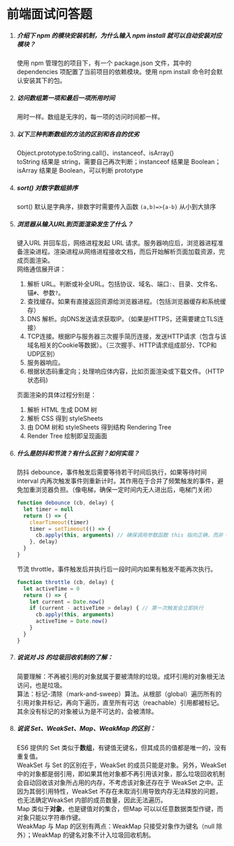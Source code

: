 # 前端面试问答题

1. ##### 介绍下 npm 的模块安装机制，为什么输入 npm install 就可以自动安装对应模块？  
   
   使用 npm 管理包的项目下，有一个 package.json 文件，其中的 dependencies 项配置了当前项目的依赖模块。使用 npm install 命令时会默认安装其下的包。
   
3. ##### 访问数组第一项和最后一项所用时间  
   
   用时一样。数组是无序的，每一项的访问时间都一样。
   
4. ##### 以下三种判断数组的方法的区别和各自的优劣  
   
   Object.prototype.toString.call()、instanceof、isArray()  
   toString 结果是 string，需要自己再次判断；instanceof 结果是 Boolean；isArray 结果是 Boolean，可以判断 prototype
   
5. ##### sort() 对数字数组排序  
   
   sort() 默认是字典序，排数字时需要传入函数 `(a,b)=>{a-b}` 从小到大排序
   
5. ##### 浏览器从输入URL到页面渲染发生了什么？  

   键入URL 并回车后，网络进程发起 URL 请求。服务器响应后，浏览器进程准备渲染进程。渲染进程从网络进程接收文档，而后开始解析页面加载资源，完成页面渲染。  
   网络通信展开讲：

   1. 解析 URL。判断或补全URL。包括协议、域名、端口`:`、目录、文件名、锚`#`、参数`?`。
   2. 查找缓存。如果有直接返回资源给浏览器进程。（包括浏览器缓存和系统缓存）
   3. DNS 解析。向DNS发送请求获取IP。（如果是HTTPS，还需要建立TLS连接）
   4. TCP连接。根据IP与服务器三次握手简历连接，发送HTTP请求（包含与该域名相关的Cookie等数据）。（三次握手、HTTP请求组成部分、TCP和UDP区别）
   5. 服务器响应。
   6. 根据状态码重定向；处理响应体内容，比如页面渲染或下载文件。（HTTP 状态码)

   页面渲染的具体过程分别是：

   1. 解析 HTML 生成 DOM 树
   2. 解析 CSS 得到 styleSheets
   3. 由 DOM 树和 styleSheets 得到结构 Rendering Tree
   4. Render Tree 绘制即呈现画面

6. ##### 什么是防抖和节流？有什么区别？如何实现？  

   防抖 debounce，事件触发后需要等待若干时间后执行，如果等待时间 interval 内再次触发事件则重新计时。其作用在于合并了频繁触发的事件，避免加重浏览器负担。（像电梯，确保一定时间内无人进出后，电梯门关闭）

   ```js
   function debounce (cb, delay) {
     let timer = null
     return () => {
       clearTimeout(timer)
       timer = setTimeout(() => {
         cb.apply(this, arguments) // 确保调用参数函数 this 指向正确，而非 window
       }, delay)
     }
   }
   ```

   节流 throttle，事件触发后并执行后一段时间内如果有触发不能再次执行。

   ```js
   function throttle (cb, delay) {
     let activeTime = 0
     return () => {
       let current = Date.now()
       if (current - activeTime > delay) { // 第一次触发会立即执行
         cb.apply(this, arguments)
         activeTime = Date.now()
       }
     }
   }
   ```

7. ##### 说说对 JS 的垃圾回收机制的了解：  
   
   简要理解：不再被引用的对象就属于要被清除的垃圾。成环引用的对象根无法访问，也是垃圾。  
   算法：标记-清除（mark-and-sweep）算法。从根部（global）遍历所有的引用对象并标记，再向下遍历，直至所有可达（reachable）引用都被标记。其余没有标记的对象被认为是不可达的，会被清除。
8. ##### 说说 Set、WeakSet、Map、WeakMap 的区别：  
   
   ES6 提供的 Set 类似于**数组**，有键值无键名，但其成员的值都是唯一的，没有重复值。  
   WeakSet 与 Set 的区别在于，WeakSet 的成员只能是对象。另外，WeakSet 中的对象都是弱引用，即如果其他对象都不再引用该对象，那么垃圾回收机制会自动回收该对象所占用的内存，不考虑该对象还存在于 WeakSet 之中。正因为其弱引用特性，WeakSet 不存在未取消引用导致内存无法释放的问题，也无法确定WeakSet 内部的成员数量，因此无法遍历。  
   Map 类似于**对象**，也是键值对的集合，但Map 可以以任意数据类型作键，而对象只能以字符串作键。  
   WeakMap 与 Map 的区别有两点：WeakMap 只接受对象作为键名（null 除外）；WeakMap 的键名对象不计入垃圾回收机制。

